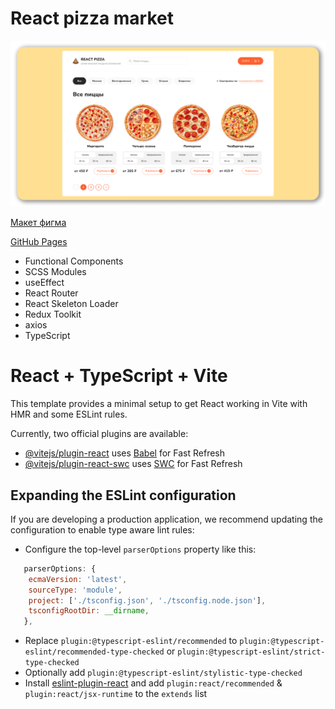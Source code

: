 # React pizza market

![Превью проекта](https://github.com/andmatrosov/react-pizza-market/blob/master/preview.png)

[Макет фигма](https://www.figma.com/file/TZzQfNBivfZuZBqoYxYbka/React-Pizza?type=design&node-id=0%3A1&mode=design&t=FNroFsEIsppvx7kj-1)

[GitHub Pages](https://andmatrosov.github.io/react-pizza-market/)

- Functional Components
- SCSS Modules
- useEffect
- React Router
- React Skeleton Loader
- Redux Toolkit
- axios
- TypeScript

# React + TypeScript + Vite

This template provides a minimal setup to get React working in Vite with HMR and some ESLint rules.

Currently, two official plugins are available:

- [@vitejs/plugin-react](https://github.com/vitejs/vite-plugin-react/blob/main/packages/plugin-react/README.md) uses [Babel](https://babeljs.io/) for Fast Refresh
- [@vitejs/plugin-react-swc](https://github.com/vitejs/vite-plugin-react-swc) uses [SWC](https://swc.rs/) for Fast Refresh

## Expanding the ESLint configuration

If you are developing a production application, we recommend updating the configuration to enable type aware lint rules:

- Configure the top-level `parserOptions` property like this:

```js
   parserOptions: {
    ecmaVersion: 'latest',
    sourceType: 'module',
    project: ['./tsconfig.json', './tsconfig.node.json'],
    tsconfigRootDir: __dirname,
   },
```

- Replace `plugin:@typescript-eslint/recommended` to `plugin:@typescript-eslint/recommended-type-checked` or `plugin:@typescript-eslint/strict-type-checked`
- Optionally add `plugin:@typescript-eslint/stylistic-type-checked`
- Install [eslint-plugin-react](https://github.com/jsx-eslint/eslint-plugin-react) and add `plugin:react/recommended` & `plugin:react/jsx-runtime` to the `extends` list
